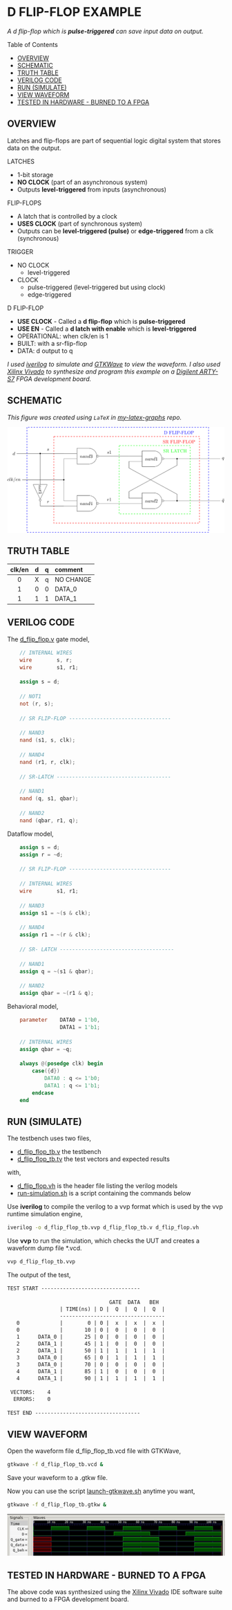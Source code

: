 # D FLIP-FLOP EXAMPLE

_A d flip-flop which is **pulse-triggered**
can save input data on output._

Table of Contents

* [OVERVIEW](https://github.com/JeffDeCola/my-verilog-examples/tree/master/basic-code/sequential-logic/d_flip_flop#overview)
* [SCHEMATIC](https://github.com/JeffDeCola/my-verilog-examples/tree/master/basic-code/sequential-logic/d_flip_flop#schematic)
* [TRUTH TABLE](https://github.com/JeffDeCola/my-verilog-examples/tree/master/basic-code/sequential-logic/d_flip_flop#truth-table)
* [VERILOG CODE](https://github.com/JeffDeCola/my-verilog-examples/tree/master/basic-code/sequential-logic/d_flip_flop#verilog-code)
* [RUN (SIMULATE)](https://github.com/JeffDeCola/my-verilog-examples/tree/master/basic-code/sequential-logic/d_flip_flop#run-simulate)
* [VIEW WAVEFORM](https://github.com/JeffDeCola/my-verilog-examples/tree/master/basic-code/sequential-logic/d_flip_flop#view-waveform)
* [TESTED IN HARDWARE - BURNED TO A FPGA](https://github.com/JeffDeCola/my-verilog-examples/tree/master/basic-code/sequential-logic/d_flip_flop#tested-in-hardware---burned-to-a-fpga)

## OVERVIEW

Latches and flip-flops are part of sequential logic
digital system that stores data on the output.

LATCHES

* 1-bit storage
* **NO CLOCK** (part of an asynchronous system)
* Outputs **level-triggered** from inputs (asynchronous)

FLIP-FLOPS

* A latch that is controlled by a clock
* **USES CLOCK** (part of synchronous system)
* Outputs can be **level-triggered (pulse)**
  or **edge-triggered** from a clk (synchronous)

TRIGGER

* NO CLOCK
  * level-triggered
* CLOCK
  * pulse-triggered (level-triggered but using clock)
  * edge-triggered

D FLIP-FLOP

* **USE CLOCK** - Called a **d flip-flop** which is **pulse-triggered**
* **USE EN** - Called a **d latch with enable** which is **level-triggered**
* OPERATIONAL: when clk/en is 1
* BUILT: with a sr-flip-flop
* DATA: d output to q

_I used
[iverilog](https://github.com/JeffDeCola/my-cheat-sheets/tree/master/hardware/tools/simulation/iverilog-cheat-sheet)
to simulate and
[GTKWave](https://github.com/JeffDeCola/my-cheat-sheets/tree/master/hardware/tools/simulation/gtkwave-cheat-sheet)
to view the waveform. I also used
[Xilinx Vivado](https://github.com/JeffDeCola/my-cheat-sheets/tree/master/hardware/tools/synthesis/xilinx-vivado-cheat-sheet)
to synthesize and program this example on a
[Digilent ARTY-S7](https://github.com/JeffDeCola/my-cheat-sheets/tree/master/hardware/development/fpga-development-boards/digilent-arty-s7-cheat-sheet)
FPGA development board._

## SCHEMATIC

_This figure was created using `LaTeX` in
[my-latex-graphs](https://github.com/JeffDeCola/my-latex-graphs/tree/master/mathematics/applied/electrical-engineering/sequential-logic/d-flip-flop)
repo._

<p align="center">
    <img src="svgs/d-flip-flop.svg"
    align="middle"
</p>

## TRUTH TABLE

| clk/en |  d  |  q  | comment     |
|:------:|:---:|:---:|:------------|
|  0     |  X  |  q  | NO CHANGE   |
|  1     |  0  |  0  | DATA_0      |
|  1     |  1  |  1  | DATA_1      |

## VERILOG CODE

The
[d_flip_flop.v](https://github.com/JeffDeCola/my-verilog-examples/blob/master/basic-code/sequential-logic/d_flip_flop/d_flip_flop.v)
gate model,

```verilog
    // INTERNAL WIRES
    wire        s, r;
    wire        s1, r1;

    assign s = d;

    // NOT1
    not (r, s);

    // SR FLIP-FLOP ---------------------------------

    // NAND3
    nand (s1, s, clk);

    // NAND4
    nand (r1, r, clk);

    // SR-LATCH -------------------------------------

    // NAND1
    nand (q, s1, qbar);

    // NAND2
    nand (qbar, r1, q);
```

Dataflow model,

```verilog
    assign s = d;
    assign r = ~d;

    // SR FLIP-FLOP ---------------------------------

    // INTERNAL WIRES
    wire        s1, r1;

    // NAND3
    assign s1 = ~(s & clk);

    // NAND4
    assign r1 = ~(r & clk);

    // SR- LATCH -------------------------------------

    // NAND1
    assign q = ~(s1 & qbar);

    // NAND2
    assign qbar = ~(r1 & q);
```

Behavioral model,

```verilog
    parameter    DATA0 = 1'b0,
                 DATA1 = 1'b1;

    // INTERNAL WIRES
    assign qbar = ~q;

    always @(posedge clk) begin
        case({d})
            DATA0 : q <= 1'b0;
            DATA1 : q <= 1'b1;
        endcase
    end
```

## RUN (SIMULATE)

The testbench uses two files,

* [d_flip_flop_tb.v](https://github.com/JeffDeCola/my-verilog-examples/blob/master/basic-code/sequential-logic/d_flip_flop/d_flip_flop_tb.v)
  the testbench
* [d_flip_flop_tb.tv](https://github.com/JeffDeCola/my-verilog-examples/blob/master/basic-code/sequential-logic/d_flip_flop/d_flip_flop_tb.tv)
  the test vectors and expected results

with,

* [d_flip_flop.vh](https://github.com/JeffDeCola/my-verilog-examples/blob/master/basic-code/sequential-logic/d_flip_flop/d_flip_flop.vh)
  is the header file listing the verilog models
* [run-simulation.sh](https://github.com/JeffDeCola/my-verilog-examples/blob/master/basic-code/sequential-logic/d_flip_flop/run-simulation.sh)
  is a script containing the commands below

Use **iverilog** to compile the verilog to a vvp format
which is used by the vvp runtime simulation engine,

```bash
iverilog -o d_flip_flop_tb.vvp d_flip_flop_tb.v d_flip_flop.vh
```

Use **vvp** to run the simulation, which checks the UUT
and creates a waveform dump file *.vcd.

```bash
vvp d_flip_flop_tb.vvp
```

The output of the test,

```text
TEST START --------------------------------

                                 GATE  DATA   BEH
                 | TIME(ns) | D |  Q  |  Q  |  Q  |
                 ----------------------------------
   0             |        0 | 0 |  x  |  x  |  x  |
   0             |       10 | 0 |  0  |  0  |  0  |
   1      DATA_0 |       25 | 0 |  0  |  0  |  0  |
   2      DATA_1 |       45 | 1 |  0  |  0  |  0  |
   2      DATA_1 |       50 | 1 |  1  |  1  |  1  |
   3      DATA_0 |       65 | 0 |  1  |  1  |  1  |
   3      DATA_0 |       70 | 0 |  0  |  0  |  0  |
   4      DATA_1 |       85 | 1 |  0  |  0  |  0  |
   4      DATA_1 |       90 | 1 |  1  |  1  |  1  |

 VECTORS:    4
  ERRORS:    0

TEST END ----------------------------------
```

## VIEW WAVEFORM

Open the waveform file d_flip_flop_tb.vcd file with GTKWave,

```bash
gtkwave -f d_flip_flop_tb.vcd &
```

Save your waveform to a .gtkw file.

Now you can use the script
[launch-gtkwave.sh](https://github.com/JeffDeCola/my-verilog-examples/blob/master/launch-GTKWave-script/launch-gtkwave.sh)
anytime you want,

```bash
gtkwave -f d_flip_flop_tb.gtkw &
```

![d_flip_flop-waveform.jpg](../../../docs/pics/basic-code/d_flip_flop-waveform.jpg)

## TESTED IN HARDWARE - BURNED TO A FPGA

The above code was synthesized using the
[Xilinx Vivado](https://github.com/JeffDeCola/my-cheat-sheets/tree/master/hardware/tools/synthesis/xilinx-vivado-cheat-sheet)
IDE software suite and burned to a FPGA development board.
